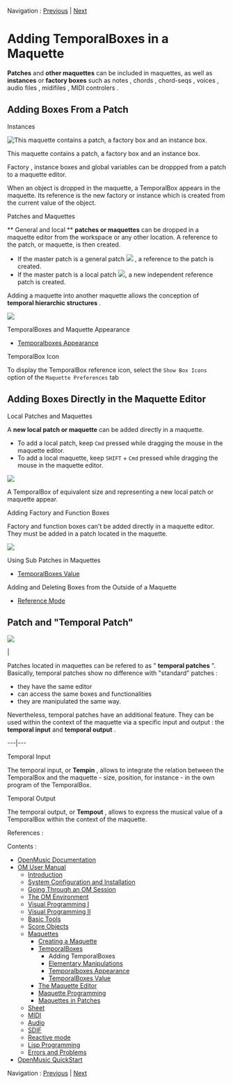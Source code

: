 Navigation : [Previous](TemporalBoxes "page
précédente\(TemporalBoxes\)") | [Next](elementary "page
suivante\(Elementary Manipulations\)")


# Adding TemporalBoxes in a Maquette

**Patches** and  **other maquettes** can be included in maquettes, as well as
**instances** or  **factory boxes** such as  notes ,  chords , chord-seqs ,
voices ,  audio files ,  midifiles ,  MIDI controlers .

## Adding Boxes From a Patch

Instances

![This maquette contains a patch, a factory box and an instance
box.](../res/addinstancesinmaq1.png)

This maquette contains a patch, a factory box and an instance box.

Factory ,  instance boxes and  global variables can be droppped from a patch
to a maquette editor.

When an object is dropped in the maquette, a TemporalBox appears in the
maquette. Its reference is the new factory or instance which is created from
the current value of the object.

Patches and Maquettes

** General and local  ** **patches or maquettes** can be dropped in a maquette
editor from the workspace or any other location. A reference to the patch, or
maquette, is then created.

  * If the master patch is a general patch ![](../res/bluepatch_icon.png) , a reference to the patch is created.
  * If the master patch is a local patch ![](../res/redpatch_icon.png), a new independent reference patch is created.

Adding a maquette into another maquette allows the conception of  **temporal
hierarchic structures** .

![](../res/mmmmmmmm.png)

TemporalBoxes and Maquette Appearance

  * [Temporalboxes Appearance](Appearance)

TemporalBox Icon

To display the TemporalBox reference icon, select the `Show Box Icons` option
of the `Maquette Preferences` tab

## Adding Boxes Directly in the Maquette Editor

Local Patches and Maquettes

A  **new local patch or maquette** can be added directly in a maquette.

  * To add a local patch, keep `Cmd` pressed while dragging the mouse in the maquette editor. 
  * To add a local maquette, keep `SHIFT` \+ `Cmd` pressed while dragging the mouse in the maquette editor. 

![](../res/nmp.png)

A TemporalBox of equivalent size and representing a new local patch or
maquette appear.

Adding Factory and Function Boxes

Factory and  function boxes can't be added  directly in a maquette editor.
They must be added in a patch located in the maquette.

![](../res/tempobj21.png)

Using Sub Patches in Maquettes

  * [TemporalBoxes Value](TempValues)

Adding and Deleting Boxes from the Outside of a Maquette

  * [Reference Mode](Maquettes%20in%20Patches2)

## Patch and "Temporal Patch"

[![](../res/temppatch_1.png)](../res/temppatch.png "Cliquez pour agrandir")

|

Patches located in maquettes can be refered to as " **temporal patches** ".
Basically, temporal patches show no difference with "standard" patches :

  * they have the same editor
  * can access the same boxes and functionalities
  * they are manipulated the same way. 

Nevertheless, temporal patches have an additional feature. They can be used
within the context of the maquette via a specific input and output : the
**temporal input** and  **temporal output** .  
  
---|---  
  
Temporal Input

The temporal input, or  **Tempin** , allows to integrate the relation between
the TemporalBox and the maquette - size, position, for instance - in the own
program of the TemporalBox.

Temporal Output

The temporal output, or  **Tempout** , allows to express the musical value of
a TemporalBox within the context of the maquette.

References :

Contents :

  * [OpenMusic Documentation](OM-Documentation)
  * [OM User Manual](OM-User-Manual)
    * [Introduction](00-Contents)
    * [System Configuration and Installation](Installation)
    * [Going Through an OM Session](Goingthrough)
    * [The OM Environment](Environment)
    * [Visual Programming I](BasicVisualProgramming)
    * [Visual Programming II](AdvancedVisualProgramming)
    * [Basic Tools](BasicObjects)
    * [Score Objects](ScoreObjects)
    * [Maquettes](Maquettes)
      * [Creating a Maquette](Maquette)
      * [TemporalBoxes](TemporalBoxes)
        * Adding TemporalBoxes
        * [Elementary Manipulations](elementary)
        * [Temporalboxes Appearance](Appearance)
        * [TemporalBoxes Value](TempValues)
      * [The Maquette Editor](Editor)
      * [Maquette Programming](Programming%20Maquette)
      * [Maquettes in Patches](Maquettes%20in%20Patches)
    * [Sheet](Sheet)
    * [MIDI](MIDI)
    * [Audio](Audio)
    * [SDIF](SDIF)
    * [Reactive mode](Reactive)
    * [Lisp Programming](Lisp)
    * [Errors and Problems](errors)
  * [OpenMusic QuickStart](QuickStart-Chapters)

Navigation : [Previous](TemporalBoxes "page
précédente\(TemporalBoxes\)") | [Next](elementary "page
suivante\(Elementary Manipulations\)")

